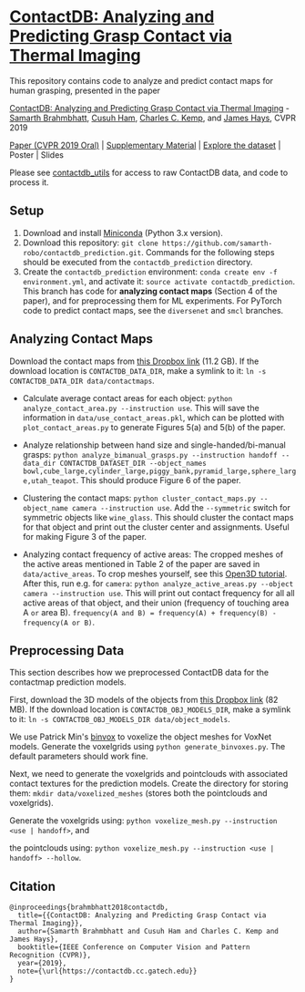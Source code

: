 # [ContactDB: Analyzing and Predicting Grasp Contact via Thermal Imaging](https://contactdb.cc.gatech.edu)
This repository contains code to analyze and predict contact maps for human grasping, presented in the paper 

[ContactDB: Analyzing and Predicting Grasp Contact via Thermal Imaging](https://contactdb.cc.gatech.edu/contactdb_paper.pdf) - [Samarth Brahmbhatt](https://samarth-robo.github.io/), [Cusuh Ham](https://cusuh.github.io/), [Charles C. Kemp](http://ckemp.bme.gatech.edu/), and [James Hays](https://www.cc.gatech.edu/~hays/), CVPR 2019

[Paper (CVPR 2019 Oral)](https://contactdb.cc.gatech.edu/contactdb_paper.pdf) | [Supplementary Material](https://contactdb.cc.gatech.edu/contactdb_supp.pdf) | [Explore the dataset](https://contactdb.cc.gatech.edu/contactdb_explorer.html) | Poster | Slides

Please see [contactdb_utils](https://github.com/samarth-robo/contactdb_utils) for access to raw ContactDB data, and code to process it.

## Setup
1. Download and install [Miniconda](https://docs.conda.io/en/latest/miniconda.html) (Python 3.x version).
2. Download this repository: `git clone https://github.com/samarth-robo/contactdb_prediction.git`. Commands for the following steps should be executed from the `contactdb_prediction` directory.
2. Create the `contactdb_prediction` environment: `conda create env -f environment.yml`, and activate it: `source activate contactdb_prediction`.
This branch has code for **analyzing contact maps** (Section 4 of the paper), and for preprocessing them for ML experiments. For PyTorch code to predict contact maps, see the `diversenet` and `smcl` branches.

## Analyzing Contact Maps

Download the contact maps from [this Dropbox link](https://www.dropbox.com/sh/gzwk21ssod63xdl/AAAJ5StPMS2eid2MnZddBGsca?dl=0) (11.2 GB). If the download location is `CONTACTDB_DATA_DIR`, make a symlink to it: `ln -s CONTACTDB_DATA_DIR data/contactmaps`.

- Calculate average contact areas for each object: `python analyze_contact_area.py --instruction use`. This will save the information in `data/use_contact_areas.pkl`, which can be plotted with `plot_contact_areas.py` to generate Figures 5(a) and 5(b) of the paper.

- Analyze relationship between hand size and single-handed/bi-manual grasps: `python analyze_bimanual_grasps.py --instruction handoff --data_dir CONTACTDB_DATASET_DIR --object_names bowl,cube_large,cylinder_large,piggy_bank,pyramid_large,sphere_large,utah_teapot`. This should produce Figure 6 of the paper.

- Clustering the contact maps: `python cluster_contact_maps.py --object_name camera --instruction use`. Add the `--symmetric` switch for symmetric objects like `wine_glass`. This should cluster the contact maps for that object and print out the cluster center and assignments. Useful for making Figure 3 of the paper.

- Analyzing contact frequency of active areas: The cropped meshes of the active areas mentioned in Table 2 of the paper are saved in `data/active_areas`. To crop meshes yourself, see this [Open3D tutorial](http://www.open3d.org/docs/tutorial/Advanced/interactive_visualization.html#crop-geometry). After this, run e.g. for `camera`: `python analyze_active_areas.py --object camera --instruction use`. This will print out contact frequency for all all active areas of that object, and their union (frequency of touching area A `or` area B). `frequency(A and B) = frequency(A) + frequency(B) - frequency(A or B)`.

## Preprocessing Data
This section describes how we preprocessed ContactDB data for the contactmap prediction models.

First, download the 3D models of the objects from [this Dropbox link](https://www.dropbox.com/sh/5rnxri7dzh9ciy3/AABXgwqpmBtlXgQc8aWBVl8aa?dl=0) (82 MB). If the download location is `CONTACTDB_OBJ_MODELS_DIR`, make a symlink to it: `ln -s CONTACTDB_OBJ_MODELS_DIR data/object_models`.

We use Patrick Min's [binvox](http://www.patrickmin.com/binvox/) to voxelize the object meshes for VoxNet models. Generate the voxelgrids using `python generate_binvoxes.py`. The default parameters should work fine.

Next, we need to generate the voxelgrids and pointclouds with associated contact textures for the prediction models. Create the directory for storing them: `mkdir data/voxelized_meshes` (stores both the pointclouds and voxelgrids).

Generate the voxelgrids using: `python voxelize_mesh.py --instruction <use | handoff>`, and

the pointclouds using: `python voxelize_mesh.py --instruction <use | handoff> --hollow`.


## Citation
```
@inproceedings{brahmbhatt2018contactdb,
  title={{ContactDB: Analyzing and Predicting Grasp Contact via Thermal Imaging}},
  author={Samarth Brahmbhatt and Cusuh Ham and Charles C. Kemp and James Hays},
  booktitle={IEEE Conference on Computer Vision and Pattern Recognition (CVPR)},
  year={2019},
  note={\url{https://contactdb.cc.gatech.edu}}
}
```
